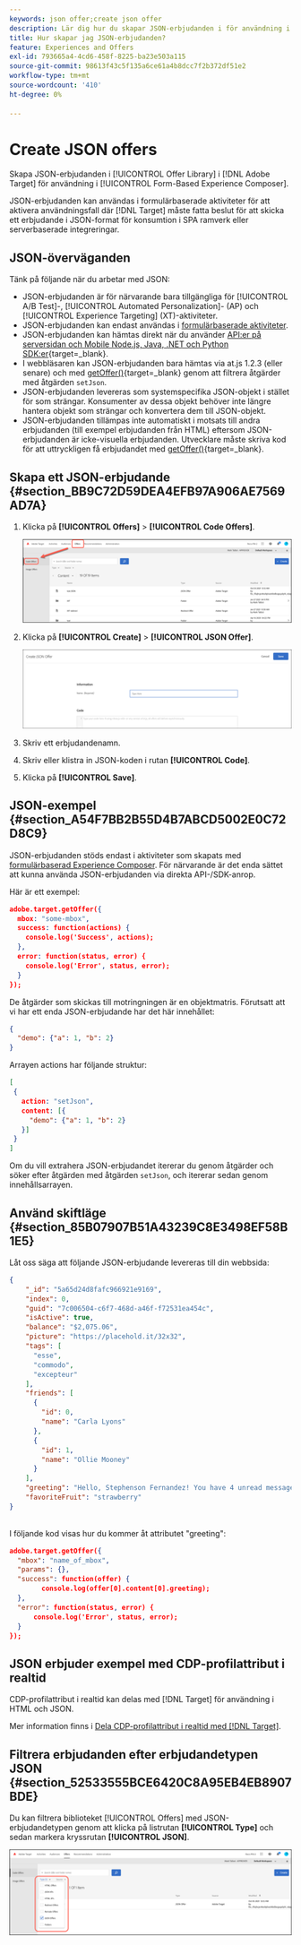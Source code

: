```yaml
---
keywords: json offer;create json offer
description: Lär dig hur du skapar JSON-erbjudanden i för användning i [!UICONTROL Form-Based Experience Composer].
title: Hur skapar jag JSON-erbjudanden?
feature: Experiences and Offers
exl-id: 793665a4-4cd6-458f-8225-ba23e503a115
source-git-commit: 98613f43c5f135a6ce61a4b8dcc7f2b372df51e2
workflow-type: tm+mt
source-wordcount: '410'
ht-degree: 0%

---
```


# Create JSON offers

Skapa JSON-erbjudanden i [!UICONTROL Offer Library] i [!DNL Adobe Target] för användning i [!UICONTROL Form-Based Experience Composer].

JSON-erbjudanden kan användas i formulärbaserade aktiviteter för att aktivera användningsfall där [!DNL Target] måste fatta beslut för att skicka ett erbjudande i JSON-format för konsumtion i SPA ramverk eller serverbaserade integreringar.

## JSON-överväganden

Tänk på följande när du arbetar med JSON:

* JSON-erbjudanden är för närvarande bara tillgängliga för [!UICONTROL A/B Test]-, [!UICONTROL Automated Personalization]- (AP) och [!UICONTROL Experience Targeting] (XT)-aktiviteter.
* JSON-erbjudanden kan endast användas i [formulärbaserade aktiviteter](/help/main/c-experiences/form-experience-composer.md).
* JSON-erbjudanden kan hämtas direkt när du använder [API:er på serversidan och Mobile Node.js, Java, .NET och Python SDK:er](https://experienceleague.adobe.com/docs/target-dev/developer/server-side/server-side-overview.html){target=_blank}.
* I webbläsaren kan JSON-erbjudanden bara hämtas via at.js 1.2.3 (eller senare) och med [getOffer()](https://experienceleague.adobe.com/docs/target-dev/developer/client-side/at-js-implementation/functions-overview/adobe-target-getoffer.html){target=_blank} genom att filtrera åtgärder med åtgärden `setJson`.
* JSON-erbjudanden levereras som systemspecifika JSON-objekt i stället för som strängar. Konsumenter av dessa objekt behöver inte längre hantera objekt som strängar och konvertera dem till JSON-objekt.
* JSON-erbjudanden tillämpas inte automatiskt i motsats till andra erbjudanden (till exempel erbjudanden från HTML) eftersom JSON-erbjudanden är icke-visuella erbjudanden. Utvecklare måste skriva kod för att uttryckligen få erbjudandet med [getOffer()](https://experienceleague.adobe.com/docs/target-dev/developer/client-side/at-js-implementation/functions-overview/adobe-target-getoffer.html){target=_blank}.

## Skapa ett JSON-erbjudande {#section_BB9C72D59DEA4EFB97A906AE7569AD7A}

1. Klicka på **[!UICONTROL Offers]** > **[!UICONTROL Code Offers]**.

   ![Erbjudanden > fliken Koderbjudanden](/help/main/c-experiences/c-manage-content/assets/code-offers-tab.png)

1. Klicka på **[!UICONTROL Create]** > **[!UICONTROL JSON Offer]**.

   ![offer-json-bild](assets/offer-json.png)

1. Skriv ett erbjudandenamn.
1. Skriv eller klistra in JSON-koden i rutan **[!UICONTROL Code]**.
1. Klicka på **[!UICONTROL Save]**.

## JSON-exempel {#section_A54F7BB2B55D4B7ABCD5002E0C72D8C9}

JSON-erbjudanden stöds endast i aktiviteter som skapats med [formulärbaserad Experience Composer](/help/main/c-experiences/form-experience-composer.md). För närvarande är det enda sättet att kunna använda JSON-erbjudanden via direkta API-/SDK-anrop.

Här är ett exempel:

```json
adobe.target.getOffer({ 
  mbox: "some-mbox", 
  success: function(actions) { 
    console.log('Success', actions); 
  }, 
  error: function(status, error) { 
    console.log('Error', status, error); 
  } 
});
```

De åtgärder som skickas till motringningen är en objektmatris. Förutsatt att vi har ett enda JSON-erbjudande har det här innehållet:

```json
{ 
  "demo": {"a": 1, "b": 2} 
}
```

Arrayen actions har följande struktur:

```json
[ 
 { 
   action: "setJson", 
   content: [{ 
     "demo": {"a": 1, "b": 2} 
   }] 
 }  
]
```

Om du vill extrahera JSON-erbjudandet itererar du genom åtgärder och söker efter åtgärden med åtgärden `setJson`, och itererar sedan genom innehållsarrayen.

## Använd skiftläge {#section_85B07907B51A43239C8E3498EF58B1E5}

Låt oss säga att följande JSON-erbjudande levereras till din webbsida:

```json
{ 
    "_id": "5a65d24d8fafc966921e9169", 
    "index": 0, 
    "guid": "7c006504-c6f7-468d-a46f-f72531ea454c", 
    "isActive": true, 
    "balance": "$2,075.06", 
    "picture": "https://placehold.it/32x32", 
    "tags": [ 
      "esse", 
      "commodo", 
      "excepteur"
    ], 
    "friends": [ 
      { 
        "id": 0, 
        "name": "Carla Lyons" 
      }, 
      { 
        "id": 1, 
        "name": "Ollie Mooney" 
      } 
    ], 
    "greeting": "Hello, Stephenson Fernandez! You have 4 unread messages.", 
    "favoriteFruit": "strawberry" 
} 
  
```

I följande kod visas hur du kommer åt attributet &quot;greeting&quot;:

```json
adobe.target.getOffer({   
  "mbox": "name_of_mbox", 
  "params": {}, 
  "success": function(offer) {           
        console.log(offer[0].content[0].greeting); 
  },   
  "error": function(status, error) {           
      console.log('Error', status, error); 
  } 
});
```

## JSON erbjuder exempel med CDP-profilattribut i realtid

CDP-profilattribut i realtid kan delas med [!DNL Target] för användning i HTML och JSON.

Mer information finns i [Dela CDP-profilattribut i realtid med  [!DNL Target]](/help/main/c-integrating-target-with-mac/integrating-with-rtcdp.md#rtcdp-profile-attributes).

## Filtrera erbjudanden efter erbjudandetypen JSON {#section_52533555BCE6420C8A95EB4EB8907BDE}

Du kan filtrera biblioteket [!UICONTROL Offers] med JSON-erbjudandetypen genom att klicka på listrutan **[!UICONTROL Type]** och sedan markera kryssrutan **[!UICONTROL JSON]**.

![offer-json-filterbild](assets/offer-json-filter.png)
